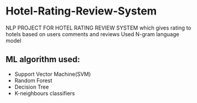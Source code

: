 # Hotel-Rating-Review-System
NLP PROJECT FOR HOTEL RATING REVIEW SYSTEM which gives rating to hotels based on users comments and reviews 
Used N-gram language model

## ML algorithm used:
- Support Vector Machine(SVM)
- Random Forest 
- Decision Tree
- K-neighbours classifiers
